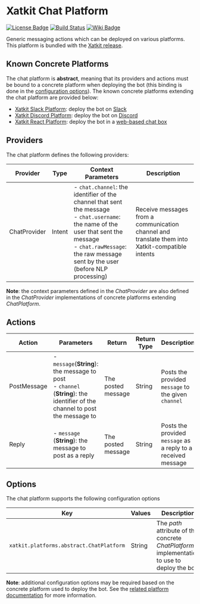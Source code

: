 Xatkit Chat Platform
=====

[![License Badge](https://img.shields.io/badge/license-EPL%202.0-brightgreen.svg)](https://opensource.org/licenses/EPL-2.0)
[![Build Status](https://travis-ci.com/xatkit-bot-platform/xatkit-chat-platform.svg?branch=master)](https://travis-ci.com/xatkit-bot-platform/xatkit-chat-platform)
[![Wiki Badge](https://img.shields.io/badge/doc-wiki-blue)](https://github.com/xatkit-bot-platform/xatkit-releases/wiki/Xatkit-Chat-Platform)

Generic messaging actions which can be deployed on various platforms. This platform is bundled with the [Xatkit release](https://github.com/xatkit-bot-platform/xatkit-releases/releases).

## Known Concrete Platforms

The chat platform is **abstract**, meaning that its providers and actions must be bound to a concrete platform when deploying the bot (this binding is done in the [configuration options](#options)). The known concrete platforms extending the chat platform are provided below:
- [Xatkit Slack Platform](https://github.com/xatkit-bot-platform/xatkit-slack-platform): deploy the bot on [Slack](https://slack.com)
- [Xatkit Discord Platform](https://github.com/xatkit-bot-platform/xatkit-discord-platform): deploy the bot on [Discord](https://discordapp.com)
- [Xatkit React Platform](https://github.com/xatkit-bot-platform/xatkit-react-platform): deploy the bot in a [web-based chat box](https://github.com/xatkit-bot-platform/xatkit-react)

## Providers

The chat platform defines the following providers:

| Provider                   | Type  | Context Parameters | Description                                                  |
| -------------------------- | ----- | ------------------ | ------------------------------------------------------------ |
| ChatProvider | Intent | - `chat.channel`: the identifier of the channel that sent the message<br/> - `chat.username`: the name of the user that sent the message<br/> - `chat.rawMessage`: the raw message sent by the user (before NLP processing) | Receive messages from a communication channel and translate them into Xatkit-compatible intents |

**Note**: the context parameters defined in the *ChatProvider* are also defined in the *ChatProvider* implementations of concrete platforms extending *ChatPlatform*.

## Actions

| Action | Parameters                                                   | Return                         | Return Type | Description                                                 |
| ------ | ------------------------------------------------------------ | ------------------------------ | ----------- | ----------------------------------------------------------- |
| PostMessage | - `message`(**String**): the message to post<br/> - `channel` (**String**): the identifier of the channel to post the message to | The posted message | String | Posts the provided `message` to the given `channel` |
| Reply | - `message` (**String**): the message to post as a reply | The posted message | String | Posts the provided `message` as a reply to a received message |

## Options

The chat platform supports the following configuration options

| Key                  | Values | Description                                                  | Constraint    |
| -------------------- | ------ | ------------------------------------------------------------ | ------------- |
| `xatkit.platforms.abstract.ChatPlatform` | String | The *path* attribute of the concrete *ChatPlatform* implementation to use to deploy the bot | **Mandatory** |

**Note**: additional configuration options may be required based on the concrete platform used to deploy the bot. See the [related platform documentation](#known-concrete-platforms) for more information.
